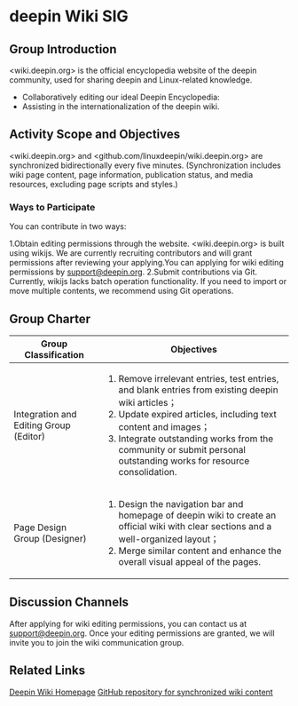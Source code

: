 # deepin Wiki SIG

## Group Introduction

<wiki.deepin.org> is the official encyclopedia website of the deepin community, used for sharing deepin and Linux-related knowledge.

- Collaboratively editing our ideal Deepin Encyclopedia:
- Assisting in the internationalization of the deepin wiki.

## Activity Scope and Objectives

<wiki.deepin.org> and <github.com/linuxdeepin/wiki.deepin.org> are synchronized bidirectionally every five minutes. (Synchronization includes wiki page content, page information, publication status, and media resources, excluding page scripts and styles.)

### Ways to Participate

You can contribute in two ways:

1.Obtain editing permissions through the website. <wiki.deepin.org> is built using wikijs. We are currently recruiting contributors and will grant permissions after reviewing your applying.You can applying for wiki editing permissions by support@deepin.org.
2.Submit contributions via Git. Currently, wikijs lacks batch operation functionality. If you need to import or move multiple contents, we recommend using Git operations.

## Group Charter

Group Classification                | Objectives
----------------------|----------------------------
Integration and Editing Group (Editor) | <ol><li>Remove irrelevant entries, test entries, and blank entries from existing deepin wiki articles；</li><li>Update expired articles, including text content and images；</li><li>Integrate outstanding works from the community or submit personal outstanding works for resource consolidation.</li></ol>
Page Design Group (Designer) | <ol><li>Design the navigation bar and homepage of deepin wiki to create an official wiki with clear sections and a well-organized layout；</li><li>Merge similar content and enhance the overall visual appeal of the pages.</li></ol>

## Discussion Channels

After applying for wiki editing permissions, you can contact us at support@deepin.org. Once your editing permissions are granted, we will invite you to join the wiki communication group.

## Related Links

[Deepin Wiki Homepage](https://wiki.deepin.org/en/home)
[GitHub repository for synchronized wiki content](https://github.com/linuxdeepin/wiki.deepin.org)
